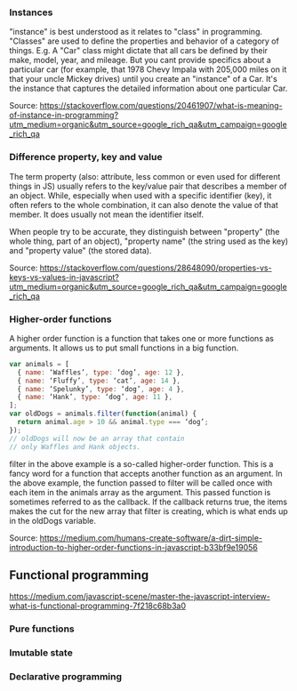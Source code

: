 ### Instances
"instance" is best understood as it relates to "class" in programming. "Classes" are used to define the properties and behavior of a category of things. E.g. A "Car" class might dictate that all cars be defined by their make, model, year, and mileage.
But you cant provide specifics about a particular car (for example, that 1978 Chevy Impala with 205,000 miles on it that your uncle Mickey drives) until you create an "instance" of a Car. It's the instance that captures the detailed information about one particular Car.

Source: https://stackoverflow.com/questions/20461907/what-is-meaning-of-instance-in-programming?utm_medium=organic&utm_source=google_rich_qa&utm_campaign=google_rich_qa


### Difference property, key and value
The term property (also: attribute, less common or even used for different things in JS) usually refers to the key/value pair that describes a member of an object. While, especially when used with a specific identifier (key), it often refers to the whole combination, it can also denote the value of that member. It does usually not mean the identifier itself.

When people try to be accurate, they distinguish between "property" (the whole thing, part of an object), "property name" (the string used as the key) and "property value" (the stored data).

Source: https://stackoverflow.com/questions/28648090/properties-vs-keys-vs-values-in-javascript?utm_medium=organic&utm_source=google_rich_qa&utm_campaign=google_rich_qa

### Higher-order functions
A higher order function is a function that takes one or more functions as arguments. It allows us to put small functions in a big function. 

```javascript
var animals = [
  { name: ‘Waffles’, type: ‘dog’, age: 12 },
  { name: ‘Fluffy’, type: ‘cat’, age: 14 },
  { name: ‘Spelunky’, type: ‘dog’, age: 4 },
  { name: ‘Hank’, type: ‘dog’, age: 11 },
];
var oldDogs = animals.filter(function(animal) {
  return animal.age > 10 && animal.type === ‘dog’;
});
// oldDogs will now be an array that contain 
// only Waffles and Hank objects.
```

filter in the above example is a so-called higher-order function. This is a fancy word for a function that accepts another function as an argument. In the above example, the function passed to filter will be called once with each item in the animals array as the argument. This passed function is sometimes referred to as the callback. If the callback returns true, the items makes the cut for the new array that filter is creating, which is what ends up in the oldDogs variable.

Source: https://medium.com/humans-create-software/a-dirt-simple-introduction-to-higher-order-functions-in-javascript-b33bf9e19056

## Functional programming
https://medium.com/javascript-scene/master-the-javascript-interview-what-is-functional-programming-7f218c68b3a0

### Pure functions

### Imutable state

### Declarative programming



